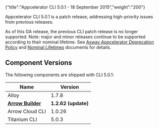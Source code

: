 {"title":"Appcelerator CLI 5.0.1 - 18 September 2015","weight":"200"}

Appcelerator CLI 5.0.1 is a patch release, addressing high-priority issues from previous releases.

As of this GA release, the previous CLI patch release is no longer supported. Note: major and minor releases continue to be supported according to their nominal lifetime. See [Axway Appcelerator Deprecation Policy](/docs/appc/AMPLIFY_Appcelerator_Services_Overview/Axway_Appcelerator_Deprecation_Policy/) and [Nominal Lifetimes](/docs/appc/AMPLIFY_Appcelerator_Services_Overview/Axway_Appcelerator_Product_Lifecycle/#nominal-lifetimes) documents for details.

## Component Versions

The following components are shipped with CLI 5.0.1:

| Name | Version |
| --- | --- |
| Alloy | 1.7.8 |
| **[Arrow Builder](/docs/appc/Axway_API_Builder/API_Builder/API_Builder_Release_Notes/)** | **1.2.62 (update)** |
| Arrow Cloud CLI | 1.0.26 |
| Titanium CLI | 5.0.3 |
